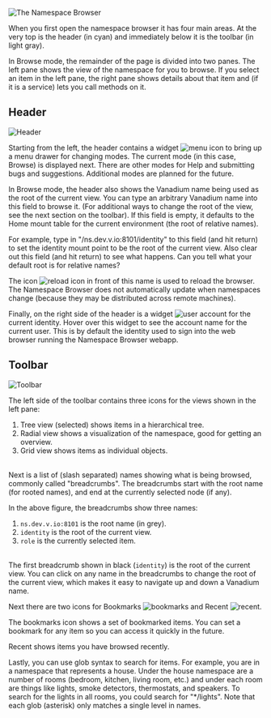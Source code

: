![The Namespace Browser](helpimg/views.png)

When you first open the namespace browser it has four main areas.
At the very top is the header (in cyan)
and immediately below it is the toolbar (in light gray).

In Browse mode, the remainder of the page is divided into two panes.
The left pane shows the view of the namespace for you to browse.
If you select an item in the left pane, the right pane shows details
about that item and (if it is a service) lets you call methods on it.

Header
------

![Header](helpimg/header.png)

Starting from the left, the header contains a widget
![menu icon](helpimg/menuicon.png)
to bring up a menu drawer for changing modes.
The current mode (in this case, Browse) is displayed next.
There are other modes for Help and submitting bugs and suggestions.
Additional modes are planned for the future.

In Browse mode, the header also shows the Vanadium name being used
as the root of the current view.
You can type an arbitrary Vanadium name into this field to browse it.
(For additional ways to change the root of the view, see the next section
on the toolbar).
If this field is empty, it defaults to the Home mount table for the
current environment (the root of relative names).

For example, type in "/ns.dev.v.io:8101/identity" to this field (and hit return)
to set the identity mount point to be the root of the current view.
Also clear out this field (and hit return) to see what happens.
Can you tell what your default root is for relative names?

The icon
![reload icon](helpimg/reload.png)
in front of this name is used to reload the browser.
The Namespace Browser does not automatically update when namespaces
change (because they may be distributed across remote machines).

Finally, on the right side of the header is a widget
![user account](helpimg/usericon.png)
for the current identity.
Hover over this widget to see the account name for the current user.
This is by default the identity used to sign into the web browser
running the Namespace Browser webapp.

Toolbar
-------

![Toolbar](helpimg/toolbar.png)

The left side of the toolbar contains three icons for the views
shown in the left pane:
1. Tree view (selected) shows items in a hierarchical tree.
2. Radial view shows a visualization of the namespace,
good for getting an overview.
3. Grid view shows items as individual objects.
<br /><br />

Next is a list of (slash separated) names showing
what is being browsed, commonly called "breadcrumbs".
The breadcrumbs start with the root name (for rooted names),
and end at the currently selected node (if any).

In the above figure, the breadcrumbs show three names:
1. `ns.dev.v.io:8101` is the root name (in grey).
2. `identity` is the root of the current view.
3. `role` is the currently selected item.
<br /><br />

The first breadcrumb shown in black (`identity`) is the root of the current view.
You can click on any name in the breadcrumbs to change the root of the current
view, which makes it easy to navigate up and down a Vanadium name.

Next there are two icons for Bookmarks
![bookmarks](helpimg/bookmarks.png)
and Recent
![recent](helpimg/recent.png).

The bookmarks icon shows a set of bookmarked items.
You can set a bookmark for any item so you can access it quickly in the future.

Recent shows items you have browsed recently.

Lastly, you can use glob syntax to search for items.
For example, you are in a namespace that represents a house.
Under the house namespace are a number of rooms
(bedroom, kitchen, living room, etc.) and under each room are things like
lights, smoke detectors, thermostats, and speakers.
To search for the lights in all rooms, you could search for "*/lights".
Note that each glob (asterisk) only matches a single level in names.
<p>&nbsp;</p>
